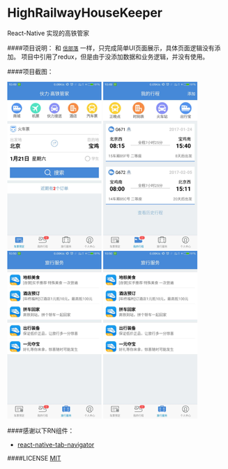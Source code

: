 # HighRailwayHouseKeeper
React-Native 实现的高铁管家

####项目说明：
    和 [`信部落`](https://github.com/uuom/aitribe) 一样，只完成简单UI页面展示，具体页面逻辑没有添加。
    项目中引用了redux，但是由于没添加数据和业务逻辑，并没有使用。

####项目截图：

<img width="216" height="384" src="https://github.com/uuom/HighRailwayHouseKeeper/blob/master/screenshots//ticket.png"/>
<img width="216" height="384" src="https://github.com/uuom/HighRailwayHouseKeeper/blob/master/screenshots//timetable.png"/>
<img width="216" height="384" src="https://github.com/uuom/HighRailwayHouseKeeper/blob/master/screenshots//service.png"/>
<img width="216" height="384" src="https://github.com/uuom/HighRailwayHouseKeeper/blob/master/screenshots//service.png"/>

####感谢以下RN组件：
* [react-native-tab-navigator](https://github.com/exponent/react-native-tab-navigator)

####LICENSE
[MIT](https://opensource.org/licenses/mit-license.html)